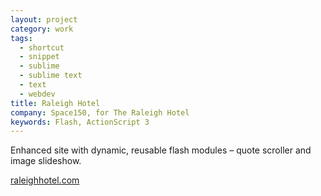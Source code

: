 ```yaml
---
layout: project
category: work
tags:
  - shortcut
  - snippet
  - sublime
  - sublime text
  - text
  - webdev
title: Raleigh Hotel
company: Space150, for The Raleigh Hotel
keywords: Flash, ActionScript 3
---
```


Enhanced site with dynamic, reusable flash modules &ndash; quote scroller and
image slideshow.

[raleighhotel.com](http://raleighhotel.com/)

